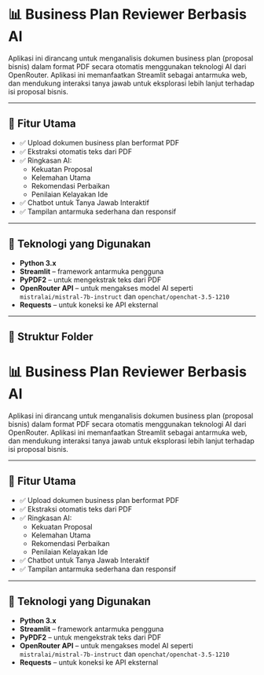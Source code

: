 # 📊 Business Plan Reviewer Berbasis AI

Aplikasi ini dirancang untuk menganalisis dokumen business plan (proposal bisnis) dalam format PDF secara otomatis menggunakan teknologi AI dari OpenRouter. Aplikasi ini memanfaatkan Streamlit sebagai antarmuka web, dan mendukung interaksi tanya jawab untuk eksplorasi lebih lanjut terhadap isi proposal bisnis.

---

## 🚀 Fitur Utama

- ✅ Upload dokumen business plan berformat PDF
- ✅ Ekstraksi otomatis teks dari PDF
- ✅ Ringkasan AI:
  - Kekuatan Proposal
  - Kelemahan Utama
  - Rekomendasi Perbaikan
  - Penilaian Kelayakan Ide
- ✅ Chatbot untuk Tanya Jawab Interaktif
- ✅ Tampilan antarmuka sederhana dan responsif

---

## 🧠 Teknologi yang Digunakan

- **Python 3.x**
- **Streamlit** – framework antarmuka pengguna
- **PyPDF2** – untuk mengekstrak teks dari PDF
- **OpenRouter API** – untuk mengakses model AI seperti `mistralai/mistral-7b-instruct` dan `openchat/openchat-3.5-1210`
- **Requests** – untuk koneksi ke API eksternal

---

## 📁 Struktur Folder

# 📊 Business Plan Reviewer Berbasis AI

Aplikasi ini dirancang untuk menganalisis dokumen business plan (proposal bisnis) dalam format PDF secara otomatis menggunakan teknologi AI dari OpenRouter. Aplikasi ini memanfaatkan Streamlit sebagai antarmuka web, dan mendukung interaksi tanya jawab untuk eksplorasi lebih lanjut terhadap isi proposal bisnis.

---

## 🚀 Fitur Utama

- ✅ Upload dokumen business plan berformat PDF
- ✅ Ekstraksi otomatis teks dari PDF
- ✅ Ringkasan AI:
  - Kekuatan Proposal
  - Kelemahan Utama
  - Rekomendasi Perbaikan
  - Penilaian Kelayakan Ide
- ✅ Chatbot untuk Tanya Jawab Interaktif
- ✅ Tampilan antarmuka sederhana dan responsif

---

## 🧠 Teknologi yang Digunakan

- **Python 3.x**
- **Streamlit** – framework antarmuka pengguna
- **PyPDF2** – untuk mengekstrak teks dari PDF
- **OpenRouter API** – untuk mengakses model AI seperti `mistralai/mistral-7b-instruct` dan `openchat/openchat-3.5-1210`
- **Requests** – untuk koneksi ke API eksternal